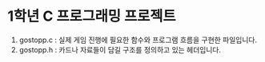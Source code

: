 # 1학년 C 프로그래밍 프로젝트

1. gostopp.c : 실제 게임 진행에 필요한 함수와 프로그램 흐름을 구현한 파일입니다.
2. gostopp.h : 카드나 자료들이 담길 구조를 정의하고 있는 헤더입니다.